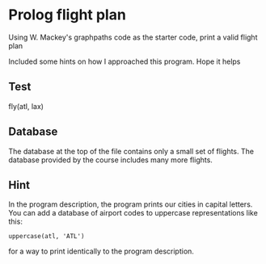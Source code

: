 # Prolog flight plan

Using W. Mackey's graphpaths code as the starter code, print a valid flight plan

Included some hints on how I approached this program. Hope it helps

## Test

fly(atl, lax)

## Database

The database at the top of the file contains only a small set of flights. The database provided by the course includes many more flights.

## Hint

In the program description, the program prints our cities in capital letters. You can add a database of airport codes to uppercase representations like this:

```
uppercase(atl, 'ATL')
```

for a way to print identically to the program description.
